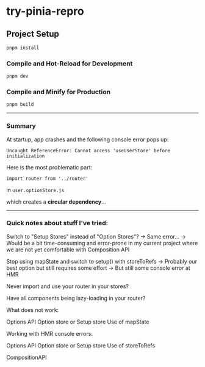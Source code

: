 # try-pinia-repro

## Project Setup

```sh
pnpm install
```

### Compile and Hot-Reload for Development

```sh
pnpm dev
```

### Compile and Minify for Production

```sh
pnpm build
```

-----

### Summary

At startup, app crashes and the following console error pops up:

```
Uncaught ReferenceError: Cannot access 'useUserStore' before initialization
```

Here is the most problematic part:

```
import router from '../router'
```
in `user.optionStore.js`

which creates a **circular dependency**...

-----

### Quick notes about stuff I've tried:

Switch to "Setup Stores" instead of "Option Stores"?
→ Same error...
→ Would be a bit time-consuming and error-prone in my current project where we are not yet comfortable with Composition API

Stop using mapState and switch to setup() with storeToRefs
→ Probably our best option but still requires some effort
→ But still some console error at HMR

Never import and use your router in your stores?

Have all components being lazy-loading in your router?


What does not work:

Options API
Option store or Setup store
Use of mapState

Working with HMR console errors:

Options API
Option store or Setup store
Use of storeToRefs

CompositionAPI <script setup>
Option store or Setup store
No mapState nor storeToRefs

Working well:

No router import in store
OR
Lazy-load HomeView component from router
